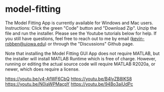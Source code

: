 # model-fitting
The Model Fitting App is currently available for Windows and Mac users.
Instructions:
Click the green "Code" button and "Download Zip". Unzip the file and run the installer. Please see the Youtube tutorials below for help. If you still have questions, feel free to reach out to me by email (kevin-robben@uiowa.edu) or through the "Discussions" Github page.

Note that installing the Model Fitting GUI App does not require MATLAB, but the installer will install MATLAB Runtime which is free of charge. However, running or editing the actual source code will require MATLAB R2020a, or newer, which does require a license.

https://youtu.be/v4-AfWF6CbQ
https://youtu.be/B4IyZB8IKS8
https://youtu.be/N0iaWPMacpY
https://youtu.be/94Bo3aiUdPc
